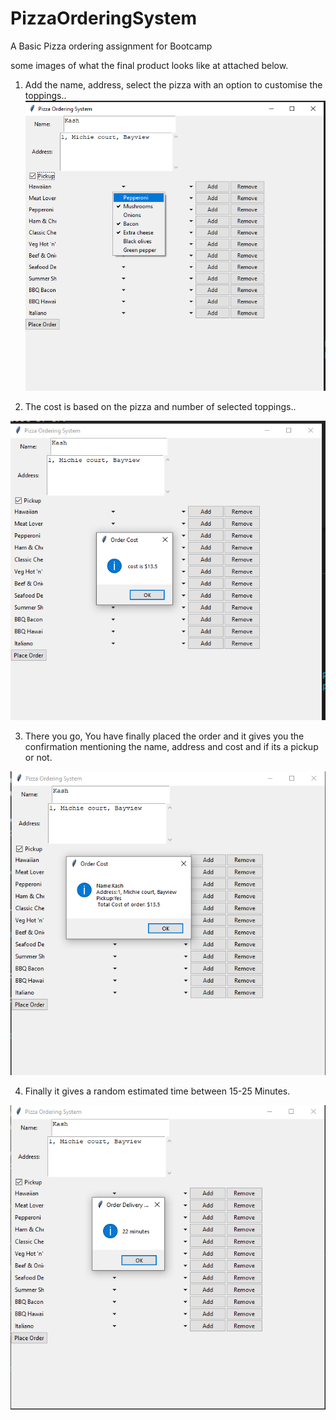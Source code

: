 # PizzaOrderingSystem
A Basic Pizza ordering assignment for Bootcamp

some images of what the final product looks like at attached below.


1. Add the name, address, select the pizza with an option to customise the toppings..
![](Images/Capture1.PNG)

2. The cost is based on the pizza and number of selected toppings..

![](Images/Capture2.PNG)

3. There you go, You have finally placed the order and it gives you the confirmation mentioning the name, address and cost and if its a pickup or not.

![](Images/Capture3.PNG)

4. Finally it gives a random estimated time between 15-25 Minutes.

![](Images/Capture4.PNG)

